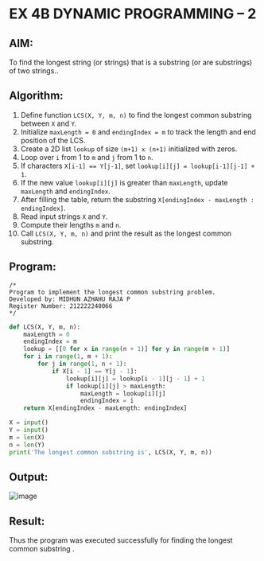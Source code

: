 # EX 4B DYNAMIC PROGRAMMING – 2
## AIM:
To find the longest string (or strings) that is a substring (or are substrings) of two strings..

## Algorithm:  

1. Define function `LCS(X, Y, m, n)` to find the longest common substring between `X` and `Y`.  
2. Initialize `maxLength = 0` and `endingIndex = m` to track the length and end position of the LCS.  
3. Create a 2D list `lookup` of size `(m+1) x (n+1)` initialized with zeros.  
4. Loop over `i` from 1 to `m` and `j` from 1 to `n`.  
5. If characters `X[i-1] == Y[j-1]`, set `lookup[i][j] = lookup[i-1][j-1] + 1`.  
6. If the new value `lookup[i][j]` is greater than `maxLength`, update `maxLength` and `endingIndex`.  
7. After filling the table, return the substring `X[endingIndex - maxLength : endingIndex]`.  
8. Read input strings `X` and `Y`.  
9. Compute their lengths `m` and `n`.  
10. Call `LCS(X, Y, m, n)` and print the result as the longest common substring.  

## Program:
```
/*
Program to implement the longest common substring problem.
Developed by: MIDHUN AZHAHU RAJA P
Register Number: 212222240066
*/
```
```python
def LCS(X, Y, m, n):
    maxLength = 0
    endingIndex = m
    lookup = [[0 for x in range(n + 1)] for y in range(m + 1)]
    for i in range(1, m + 1):
        for j in range(1, n + 1):
            if X[i - 1] == Y[j - 1]:
                lookup[i][j] = lookup[i - 1][j - 1] + 1
                if lookup[i][j] > maxLength:
                    maxLength = lookup[i][j]
                    endingIndex = i
    return X[endingIndex - maxLength: endingIndex]

X = input()
Y = input()
m = len(X)
n = len(Y)
print('The longest common substring is', LCS(X, Y, m, n))
```

## Output:

![image](https://github.com/user-attachments/assets/bc522377-bf3f-4a98-9460-2fb660a9947d)


## Result:
Thus the program was executed successfully for finding the longest common substring .

